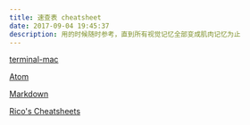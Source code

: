 ```yaml
---
title: 速查表 cheatsheet
date: 2017-09-04 19:45:37
description: 用的时候随时参考，直到所有视觉记忆全部变成肌肉记忆为止
---
```



[terminal-mac](https://github.com/0nn0/terminal-mac-cheatsheet/tree/master/%E4%B8%AD%E6%96%87%E8%AF%B7%E5%8F%82%E8%80%83)

[Atom](http://d2wy8f7a9ursnm.cloudfront.net/atom-editor-cheat-sheet.pdf)

[Markdown](https://github.com/adam-p/markdown-here/wiki/Markdown-Cheatsheet)

[Rico's Cheatsheets](http://ricostacruz.com/cheatsheets/)
